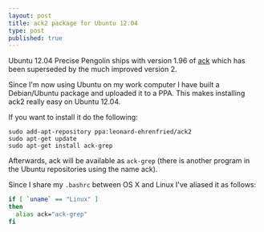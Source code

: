 ```yaml
---
layout: post
title: ack2 package for Ubuntu 12.04
type: post
published: true
---
```

Ubuntu 12.04 Precise Pengolin ships with version 1.96 of [ack](http://beyondgrep.com) which has been superseded by the much improved version 2.

Since I'm now using Ubuntu on my work computer I have built a Debian/Ubuntu package and uploaded it to a PPA. This makes installing ack2 really easy on Ubuntu 12.04.

If you want to install it do the following:

```
sudo add-apt-repository ppa:leonard-ehrenfried/ack2
sudo apt-get update
sudo apt-get install ack-grep
```

Afterwards, ack will be available as `ack-grep` (there is another program in the Ubuntu repositories using the name ack).

Since I share my `.bashrc` between OS X and Linux I've aliased it as follows:

```bash
if [ `uname` == "Linux" ]
then
  alias ack="ack-grep"
fi
```

